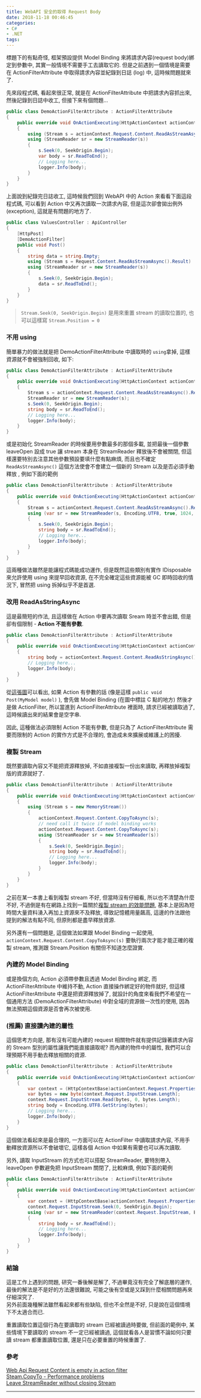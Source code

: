 ```yaml
---
title: WebAPI 安全的取得 Request Body
date: 2018-11-18 00:46:45
categories:
- C#
- .NET
tags:
---
```


標題下的有點奇怪, 框架預設提供 Model Binding 來將請求內容(request body)綁定到參數中, 其實一般情境不需要手工去讀取它的. 但是之前遇到一個情境是需要在 ActionFilterAttribute 中取得請求內容並紀錄到日誌 (log) 中, 這時候問題就來了.  

<!--more-->

先來段程式碼, 看起來很正常, 就是在 ActionFilterAttribute 中把請求內容抓出來, 然後記錄到日誌中收工, 但接下來有個問題...  

``` csharp
public class DemoActionFilterAttribute : ActionFilterAttribute
{
    public override void OnActionExecuting(HttpActionContext actionContext)
    {
        using (Stream s = actionContext.Request.Content.ReadAsStreamAsync().Result)
        using (StreamReader sr = new StreamReader(s))
        {
            s.Seek(0, SeekOrigin.Begin);
            var body = sr.ReadToEnd();
            // Logging here...
            logger.Info(body);
        }
    }
}
```

上面說到紀錄完日誌收工, 這時候我們回到 WebAPI 中的 Action 來看看下面這段程式碼, 可以看到 Action 中又再次讀取一次請求內容, 但是這次卻會拋出例外(exception), 這就是有問題的地方了.  

``` csharp
public class ValuesController : ApiController
{
    [HttpPost]
    [DemoActionFilter]
    public void Post()
    {
        string data = string.Empty;
        using (Stream s = Request.Content.ReadAsStreamAsync().Result)
        using (StreamReader sr = new StreamReader(s))
        {
            s.Seek(0, SeekOrigin.Begin);
            data = sr.ReadToEnd();
        }
    }
}
```

> `Stream.Seek(0, SeekOrigin.Begin)` 是用來重置 stream 的讀取位置的, 也可以這樣寫 `Stream.Position = 0`

### 不用 using
簡單暴力的做法就是把 DemoActionFilterAttribute 中讀取時的 `using`拿掉, 這樣資源就不會被強制回收, 如下:  

``` csharp
public class DemoActionFilterAttribute : ActionFilterAttribute
{
    public override void OnActionExecuting(HttpActionContext actionContext)
    {
        Stream s = actionContext.Request.Content.ReadAsStreamAsync().Result;
        StreamReader sr = new StreamReader(s);
        s.Seek(0, SeekOrigin.Begin);
        string body = sr.ReadToEnd();
        // Logging here...
        logger.Info(body);
    }
}
```

或是初始化 StreamReader 的時候要用參數最多的那個多載, 並把最後一個參數 leaveOpen 設成 true 讓 stream 本身在 StreamReader 釋放後不會被關閉, 但這樣還要特別去注意其他參數預設要填什麼有點麻煩, 而且也不確定 `ReadAsStreamAsync()` 這個方法使會不會建立一個新的 Stream 以及是否必須手動釋放 , 例如下面的範例

``` csharp
public class DemoActionFilterAttribute : ActionFilterAttribute
{
    public override void OnActionExecuting(HttpActionContext actionContext)
    {
        Stream s = actionContext.Request.Content.ReadAsStreamAsync().Result;
        using (var sr = new StreamReader(s, Encoding.UTF8, true, 1024, true))
        {
            s.Seek(0, SeekOrigin.Begin);
            string body = sr.ReadToEnd();
            // Logging here...
            logger.Info(body);
        }
    }
}
```

這兩種做法雖然是能讓程式碼能成功運作, 但是既然這些類別有實作 IDisposable 來允許使用 using 來提早回收資源, 在不完全確定這些資源能被 GC 即時回收的情況下, 冒然把 using 拆掉似乎不是首選.

### 改用 ReadAsStringAsync
這是最簡短的作法, 且這樣做在 Action 中要再次讀取 Sream 時並不會出錯, 但是卻有個限制 - **Action 不能有參數**.  
``` csharp
public class DemoActionFilterAttribute : ActionFilterAttribute
{
    public override void OnActionExecuting(HttpActionContext actionContext)
    {
        string body = actionContext.Request.Content.ReadAsStringAsync().Result;
        // Logging here...
        logger.Info(body);
    }
}
```

從[這張圖](https://www.asp.net/media/4071077/aspnet-web-api-poster.pdf)可以看出, 如果 Action 有參數的話 (像是這樣 `public void Post(MyModel model)` ), 會先做 Model Binding (在圖中標註 C 點的地方) 然後才是做 ActionFilter, 所以當進到 ActionFilterAttribute 裡面時, 請求已經被讀取過了, 這時候讀出來的結果會是空字串.  

因此, 這種做法必須限制 Action 不能有參數, 但是只為了 ActionFilterAttribute 需要而限制的 Action 的實作方式是不合理的, 會造成未來擴展或維護上的困擾.  

### 複製 Stream
既然要讀取內容又不能把資源釋放掉, 不如直接複製一份出來讀取, 再釋放掉複製版的資源就好了.  

``` csharp
public class DemoActionFilterAttribute : ActionFilterAttribute
{
    public override void OnActionExecuting(HttpActionContext actionContext)
    {
        using (Stream s = new MemoryStream())
        {
            actionContext.Request.Content.CopyToAsync(s);
            // need call it twice if model binding works
            actionContext.Request.Content.CopyToAsync(s);
            using (StreamReader sr = new StreamReader(s))
            {
                s.Seek(0, SeekOrigin.Begin);
                string body = sr.ReadToEnd();
                // Logging here...
                logger.Info(body);
            }
        }
    }
}
```

之前在某一本書上看到複製 stream 不好, 但當時沒有仔細看, 所以也不清楚為什麼不好, 不過倒是有在網路上找到一篇關於[複製 stream 的效能問題](http://vunvulearadu.blogspot.com/2013/04/steamcopyto-performance-problems.html), 基本上是因為短時間大量資料湧入再加上資源來不及釋放, 導致記憶體用量飆高, 這邊的作法跟他提到的解法有點不同, 但原則都是盡早釋放資源.  

另外還有一個問題是, 這個做法如果跟 Model Binding 一起使用, `actionContext.Request.Content.CopyToAsync(s)` 要執行兩次才能才能正確的複製 stream, 推測跟 Stream.Position 有關但不知道怎麼證實.  

### 內建的 Model Binding
或是換個方向, Action 必須帶參數且透過 Model Binding 綁定, 而 ActionFilterAttribute 中維持不動, Action 直接操作綁定好的物件就好, 但這樣 ActionFilterAttribute 中還是把資源釋放掉了, 就設計的角度來看我們不希望在一個通用方法 (DemoActionFilterAttribute) 中對全域的資源做一次性的使用, 因為無法預期這個資源是否會再次被使用.

### (推薦) 直接讀內建的屬性
這個思考方向是, 那有沒有可能內建的 request 相關物件就有提供記錄著請求內容的 Stream 型別的屬性讓我們能直接讀取呢? 而內建的物件中的屬性, 我們可以合理預期不用手動去釋放相關的資源.  

``` csharp
public class DemoActionFilterAttribute : ActionFilterAttribute
{
    public override void OnActionExecuting(HttpActionContext actionContext)
    {
        var context = (HttpContextBase)actionContext.Request.Properties["MS_HttpContext"];
        var bytes = new byte[context.Request.InputStream.Length];
        context.Request.InputStream.Read(bytes, 0, bytes.Length);
        string body = Encoding.UTF8.GetString(bytes);
        // Logging here...
        logger.Info(body);
    }
}
```

這個做法看起來是最合理的, 一方面可以在 ActionFilter 中讀取請求內容, 不用手動釋放資源所以不會破壞它, 這樣各個 Action 中如果有需要也可以再次讀取.   

另外, 讀取 InputStream 的方式也可以搭配 StreamReader, 要特別帶入 leaveOpen 參數避免把 InputStream 關閉了, 比較麻煩, 例如下面的範例  

``` csharp
public class DemoActionFilterAttribute : ActionFilterAttribute
{
    public override void OnActionExecuting(HttpActionContext actionContext)
    {
        var context = (HttpContextBase)actionContext.Request.Properties["MS_HttpContext"];
        context.Request.InputStream.Seek(0, SeekOrigin.Begin);
        using (var sr = new StreamReader(context.Request.InputStream, Encoding.UTF8, true, 1024, true))
        {
            string body = sr.ReadToEnd();
            // Logging here...
            logger.Info(body);
        }
    }
}
```

### 結論
這是工作上遇到的問題, 研究一番後解是解了, 不過畢竟沒有完全了解底層的運作, 最後的解法是不是好的方法還很難說, 可能之後有空或是又踩到什麼相關問題再來仔細深究了.  
另外前面幾種解法雖然看起來都有些缺陷, 但也不全然是不好, 只是說在這個情境下不太適合而已.  

重置讀取位置這個行為在要讀取的 stream 已經被讀過時要做, 但前面的範例中, 某些情境下要讀取的 stream 不一定已經被讀過, 這個就看各人是習慣不論如何只要讀 stream 都重置讀取位置, 還是只在必要重置的時候重置了.

### 參考
[Web Api Request Content is empty in action filter](https://stackoverflow.com/questions/21351617/web-api-request-content-is-empty-in-action-filter)  
[Steam.CopyTo - Performance problems](http://vunvulearadu.blogspot.com/2013/04/steamcopyto-performance-problems.html)  
[Leave StreamReader without closing Stream](https://stackoverflow.com/questions/48564634/leave-streamreader-without-closing-stream)

---